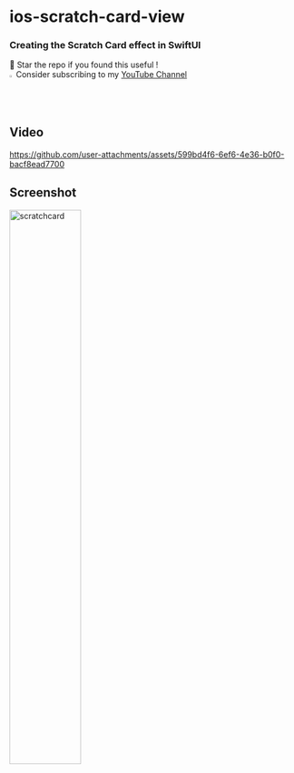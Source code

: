 # ios-scratch-card-view
### Creating the Scratch Card effect in SwiftUI  
🌟 Star the repo if you found this useful !  
<img width="1.5%" alt="youtube-logo" src="https://github.com/user-attachments/assets/c13d1493-ce12-4ca2-86f8-afad26ad4372"> Consider subscribing to my [YouTube Channel](https://www.youtube.com/@swiftodyssey)  
<!--<img width="5%" alt="youtube-logo" src="https://github.com/user-attachments/assets/b2e4d8d3-badf-42b4-8f20-082bcd868846">-->


## Video
https://github.com/user-attachments/assets/599bd4f6-6ef6-4e36-b0f0-bacf8ead7700
## Screenshot
<img width="50%" alt="scratchcard" src="https://github.com/user-attachments/assets/6a6bb398-40c4-47b7-814f-1897b4469197">  

